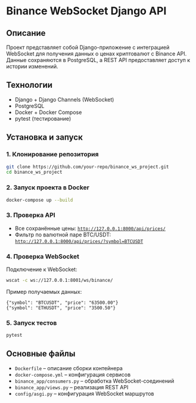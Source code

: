 # Binance WebSocket Django API

## Описание
Проект представляет собой Django-приложение с интеграцией WebSocket для получения данных о ценах криптовалют с Binance API.  
Данные сохраняются в PostgreSQL, а REST API предоставляет доступ к истории изменений.

## Технологии
- Django + Django Channels (WebSocket)
- PostgreSQL
- Docker + Docker Compose
- pytest (тестирование)

## Установка и запуск

### 1. Клонирование репозитория
```bash
git clone https://github.com/your-repo/binance_ws_project.git
cd binance_ws_project
```

### 2. Запуск проекта в Docker
```bash
docker-compose up --build
```

### 3. Проверка API
- Все сохранённые цены: [`http://127.0.0.1:8000/api/prices/`](http://127.0.0.1:8000/api/prices/)
- Фильтр по валютной паре BTC/USDT: [`http://127.0.0.1:8000/api/prices/?symbol=BTCUSDT`](http://127.0.0.1:8000/api/prices/?symbol=BTCUSDT)

### 4. Проверка WebSocket
Подключение к WebSocket:

```bash
wscat -c ws://127.0.0.1:8001/ws/binance/
```

Пример получаемых данных:
```
{"symbol": "BTCUSDT", "price": "63500.00"}
{"symbol": "ETHUSDT", "price": "3500.50"}
```

### 5. Запуск тестов
```bash
pytest
```

## Основные файлы
- `Dockerfile` – описание сборки контейнера
- `docker-compose.yml` – конфигурация сервисов
- `binance_app/consumers.py` – обработка WebSocket-соединений
- `binance_app/views.py` – реализация REST API
- `config/asgi.py` – конфигурация WebSocket маршрутов
